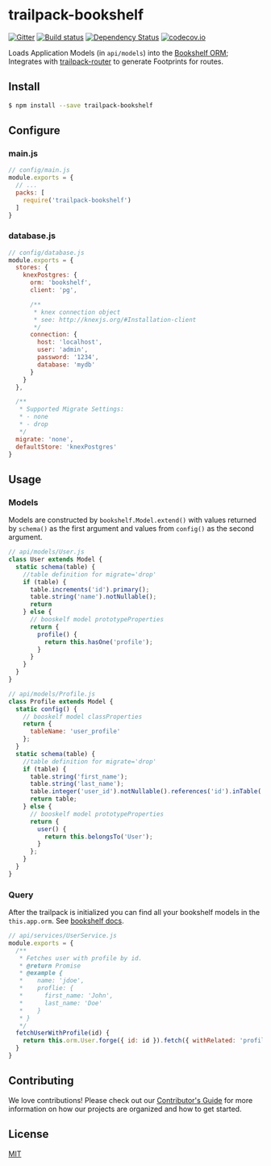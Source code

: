 # trailpack-bookshelf

[![Gitter][gitter-image]][gitter-url]
[![Build status][ci-image]][ci-url]
[![Dependency Status][daviddm-image]][daviddm-url]
[![codecov.io][codecov-image]][codecov-url]

Loads Application Models (in `api/models`) into the [Bookshelf ORM](http://bookshelfjs.org/); Integrates with [trailpack-router](https://github.com/trailsjs/trailpack-router) to
generate Footprints for routes.

## Install
```sh
$ npm install --save trailpack-bookshelf
```

## Configure
### main.js
```js
// config/main.js
module.exports = {
  // ...
  packs: [
    require('trailpack-bookshelf')
  ]
}
```
### database.js
```js
// config/database.js
module.exports = {
  stores: {
    knexPostgres: {
      orm: 'bookshelf',   
      client: 'pg',

      /**
       * knex connection object
       * see: http://knexjs.org/#Installation-client
       */
      connection: {
        host: 'localhost',
        user: 'admin',
        password: '1234',
        database: 'mydb'
      }
    }
  },

  /**
   * Supported Migrate Settings:
   * - none
   * - drop
   */
  migrate: 'none',
  defaultStore: 'knexPostgres'
}
```
## Usage
### Models
Models are constructed by `bookshelf.Model.extend()` with values returned by `schema()` as
the first argument and values from `config()` as the second argument.
```js
// api/models/User.js
class User extends Model {
  static schema(table) {
    //table definition for migrate='drop'
    if (table) {
      table.increments('id').primary();
      table.string('name').notNullable();
      return       
    } else {
      // booskelf model prototypeProperties   
      return {
        profile() {
          return this.hasOne('profile');
        }
      }
    } 
  }
}

// api/models/Profile.js
class Profile extends Model {
  static config() {
    // booskelf model classProperties
    return {
      tableName: 'user_profile'
    };
  }
  static schema(table) {
    //table definition for migrate='drop'
    if (table) {
      table.string('first_name');
      table.string('last_name');
      table.integer('user_id').notNullable().references('id').inTable('user');
      return table;
    } else {
      // booskelf model prototypeProperties
      return {
        user() {
          return this.belongsTo('User');
        }
      };
    }
  }
}
```
### Query
After the trailpack is initialized you can find all your bookshelf models in the `this.app.orm`.
See [bookshelf docs](http://bookshelfjs.org/).
```js
// api/services/UserService.js
module.exports = {
  /**
   * Fetches user with profile by id.
   * @return Promise
   * @example {
   *    name: 'jdoe',
   *    proflie: {
   *      first_name: 'John',
   *      last_name: 'Doe'
   *    }
   * }
   */
  fetchUserWithProfile(id) {
    return this.orm.User.forge({ id: id }).fetch({ withRelated: 'profile' });
  }
}
```

## Contributing
We love contributions! Please check out our [Contributor's Guide](https://github.com/trailsjs/trails/blob/master/CONTRIBUTING.md) for more
information on how our projects are organized and how to get started.


## License
[MIT](https://github.com/trailsjs/trailpack-waterline/blob/master/LICENSE)

[ci-image]: https://img.shields.io/travis/trailsjs/trailpack-bookshelf/master.svg?style=flat-square
[ci-url]: https://travis-ci.org/trailsjs/trailpack-bookshelf
[daviddm-image]: http://img.shields.io/david/trailsjs/trailpack-bookshelf.svg?style=flat-square
[daviddm-url]: https://david-dm.org/trailsjs/trailpack-bookshelf
[gitter-image]: http://img.shields.io/badge/+%20GITTER-JOIN%20CHAT%20%E2%86%92-1DCE73.svg?style=flat-square
[gitter-url]: https://gitter.im/trailsjs/trails
[codecov-image]: https://codecov.io/github/zuker/trailpack-bookshelf/coverage.svg?branch=master
[codecov-url]: https://codecov.io/github/zuker/trailpack-bookshelf?branch=master
